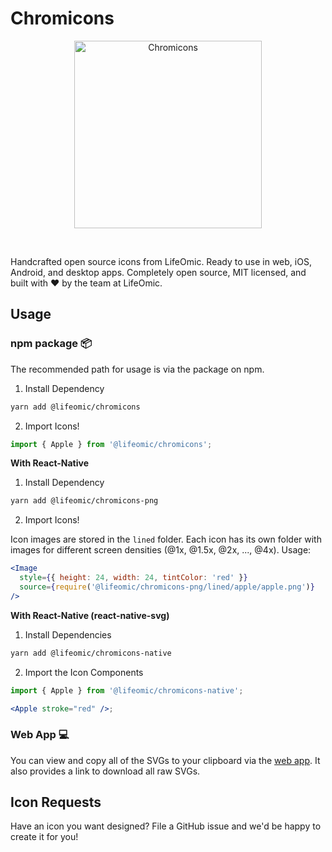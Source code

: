 # Chromicons

<p align="center">
  <a href="https://github.com/lifeomic/chromicons">
    <img src="https://github.com/lifeomic/chromicons/blob/master/.github/chromicons@2x.png?raw=true" alt="Chromicons" width="300" />
  </a>
</p>

<br>

Handcrafted open source icons from LifeOmic. Ready to use in web, iOS, Android, and desktop apps. Completely open source, MIT licensed, and built with ♥️ by the team at LifeOmic.

## Usage

### npm package 📦

The recommended path for usage is via the package on npm.

1. Install Dependency

```bash
yarn add @lifeomic/chromicons
```

2. Import Icons!

```js
import { Apple } from '@lifeomic/chromicons';
```

**With React-Native**

1. Install Dependency

```bash
yarn add @lifeomic/chromicons-png
```

2. Import Icons!

Icon images are stored in the `lined` folder. Each icon has its own folder with images for different screen densities (@1x, @1.5x, @2x, ..., @4x). Usage:

```jsx
<Image
  style={{ height: 24, width: 24, tintColor: 'red' }}
  source={require('@lifeomic/chromicons-png/lined/apple/apple.png')}
/>
```

**With React-Native (react-native-svg)**

1. Install Dependencies

```bash
yarn add @lifeomic/chromicons-native
```

2. Import the Icon Components

```jsx
import { Apple } from '@lifeomic/chromicons-native';

<Apple stroke="red" />;
```

### Web App 💻

You can view and copy all of the SVGs to your clipboard via the [web app](https://lifeomic.github.io/chromicons.com/). It also provides a link to download all raw SVGs.

## Icon Requests

Have an icon you want designed? File a GitHub issue and we'd be happy to create it for you!
